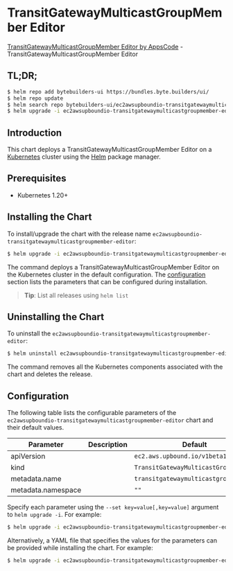 # TransitGatewayMulticastGroupMember Editor

[TransitGatewayMulticastGroupMember Editor by AppsCode](https://byte.builders) - TransitGatewayMulticastGroupMember Editor

## TL;DR;

```bash
$ helm repo add bytebuilders-ui https://bundles.byte.builders/ui/
$ helm repo update
$ helm search repo bytebuilders-ui/ec2awsupboundio-transitgatewaymulticastgroupmember-editor --version=v0.4.18
$ helm upgrade -i ec2awsupboundio-transitgatewaymulticastgroupmember-editor bytebuilders-ui/ec2awsupboundio-transitgatewaymulticastgroupmember-editor -n default --create-namespace --version=v0.4.18
```

## Introduction

This chart deploys a TransitGatewayMulticastGroupMember Editor on a [Kubernetes](http://kubernetes.io) cluster using the [Helm](https://helm.sh) package manager.

## Prerequisites

- Kubernetes 1.20+

## Installing the Chart

To install/upgrade the chart with the release name `ec2awsupboundio-transitgatewaymulticastgroupmember-editor`:

```bash
$ helm upgrade -i ec2awsupboundio-transitgatewaymulticastgroupmember-editor bytebuilders-ui/ec2awsupboundio-transitgatewaymulticastgroupmember-editor -n default --create-namespace --version=v0.4.18
```

The command deploys a TransitGatewayMulticastGroupMember Editor on the Kubernetes cluster in the default configuration. The [configuration](#configuration) section lists the parameters that can be configured during installation.

> **Tip**: List all releases using `helm list`

## Uninstalling the Chart

To uninstall the `ec2awsupboundio-transitgatewaymulticastgroupmember-editor`:

```bash
$ helm uninstall ec2awsupboundio-transitgatewaymulticastgroupmember-editor -n default
```

The command removes all the Kubernetes components associated with the chart and deletes the release.

## Configuration

The following table lists the configurable parameters of the `ec2awsupboundio-transitgatewaymulticastgroupmember-editor` chart and their default values.

|     Parameter      | Description |                     Default                     |
|--------------------|-------------|-------------------------------------------------|
| apiVersion         |             | <code>ec2.aws.upbound.io/v1beta1</code>         |
| kind               |             | <code>TransitGatewayMulticastGroupMember</code> |
| metadata.name      |             | <code>transitgatewaymulticastgroupmember</code> |
| metadata.namespace |             | <code>""</code>                                 |


Specify each parameter using the `--set key=value[,key=value]` argument to `helm upgrade -i`. For example:

```bash
$ helm upgrade -i ec2awsupboundio-transitgatewaymulticastgroupmember-editor bytebuilders-ui/ec2awsupboundio-transitgatewaymulticastgroupmember-editor -n default --create-namespace --version=v0.4.18 --set apiVersion=ec2.aws.upbound.io/v1beta1
```

Alternatively, a YAML file that specifies the values for the parameters can be provided while
installing the chart. For example:

```bash
$ helm upgrade -i ec2awsupboundio-transitgatewaymulticastgroupmember-editor bytebuilders-ui/ec2awsupboundio-transitgatewaymulticastgroupmember-editor -n default --create-namespace --version=v0.4.18 --values values.yaml
```
